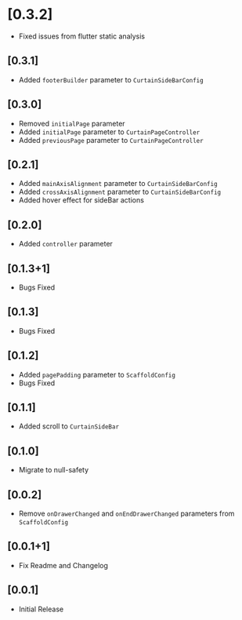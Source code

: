 # [0.3.2]

- Fixed issues from flutter static analysis

## [0.3.1]

- Added `footerBuilder` parameter to `CurtainSideBarConfig`

## [0.3.0]

- Removed `initialPage` parameter
- Added `initialPage` parameter to `CurtainPageController`
- Added `previousPage` parameter to `CurtainPageController`

## [0.2.1]

- Added `mainAxisAlignment` parameter to `CurtainSideBarConfig`
- Added `crossAxisAlignment` parameter to `CurtainSideBarConfig`
- Added hover effect for sideBar actions

## [0.2.0]

- Added `controller` parameter

## [0.1.3+1]

- Bugs Fixed

## [0.1.3]

- Bugs Fixed

## [0.1.2]

- Added `pagePadding` parameter to `ScaffoldConfig`
- Bugs Fixed

## [0.1.1]

- Added scroll to `CurtainSideBar`

## [0.1.0]

- Migrate to null-safety

## [0.0.2]

- Remove `onDrawerChanged` and `onEndDrawerChanged` parameters from `ScaffoldConfig`

## [0.0.1+1]

- Fix Readme and Changelog

## [0.0.1]

- Initial Release
